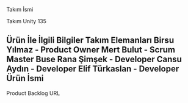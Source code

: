 Takım İsmi &nbsp;


Takım Unity 135

Ürün İle İlgili Bilgiler
Takım Elemanları
        Birsu Yılmaz	     - Product Owner
	Mert Bulut  	     - Scrum Master
	Buse Rana Şimşek	 - Developer
	Cansu Aydın     	 - Developer
	Elif Türkaslan  	 - Developer
Ürün İsmi
--

Product Backlog URL
